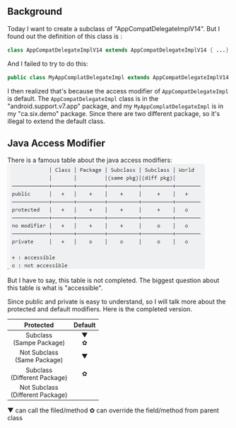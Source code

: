 ## Background

Today I want to create a subclass of "AppCompatDelegateImplV14". But I found out the definition of this class is :
```java
class AppCompatDelegateImplV14 extends AppCompatDelegateImplV14 { ...}
```

And I failed to try to do this:
```java
public class MyAppComplatDelegateImpl extends AppCompatDelegateImplV14 {...}
```

I then realized that's because the access modifier of `AppCompatDelegateImpl` is default. 
The `AppCompatDelegateImpl` class is in the "android.support.v7.app" package, and my `MyAppComplatDelegateImpl` is in my "ca.six.demo" package.  Since there are two different package, so it's illegal to extend the default class. 

## Java Access Modifier
There is a famous table about the java access modifiers:
![](./_image/2017-04-30-22-45-37.jpg)

But I have to say, this table is not completed. The biggest question about this table is what is "accessible".  

Since public and private is easy to understand, so I will talk more about the protected and default modifiers. Here is the completed version.


Protected                  |  Default
:-------------------------:|:-------------------------:
Subclass </br>(Sampe Package)  |    ▼ </br> ✿
Not Subclass</br>(Same Package) |   ▼
Subclass </br>(Different Package) | ✿
Not Subclass</br>(Different Package) |  

▼  can call the filed/method
✿  can override the field/method from parent class






